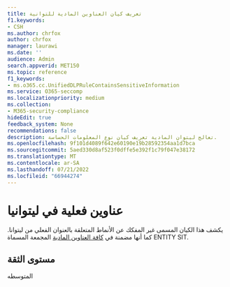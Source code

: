 ```yaml
---
title: تعريف كيان العناوين المادية للتوانية
f1.keywords:
- CSH
ms.author: chrfox
author: chrfox
manager: laurawi
ms.date: ''
audience: Admin
search.appverid: MET150
ms.topic: reference
f1_keywords:
- ms.o365.cc.UnifiedDLPRuleContainsSensitiveInformation
ms.service: O365-seccomp
ms.localizationpriority: medium
ms.collection:
- M365-security-compliance
hideEdit: true
feedback_system: None
recommendations: false
description: تعالج ليتوان المادية تعريف كيان نوع المعلومات الحساسة.
ms.openlocfilehash: 9f101d4089f642e60190e19b28592354aa1d7bca
ms.sourcegitcommit: 5aed330d8af523f0dffe5e392f1c79f047e38172
ms.translationtype: MT
ms.contentlocale: ar-SA
ms.lasthandoff: 07/21/2022
ms.locfileid: "66944274"
---
```

# <a name="lithuania-physical-addresses"></a>عناوين فعلية في ليتوانيا

يكشف هذا الكيان المسمى غير المفكك عن الأنماط المتعلقة بالعنوان الفعلي من ليتوانا. كما أنها مضمنة في [كافة العناوين المادية](sit-defn-all-physical-addresses.md) المجمعة المسماة ENTITY SIT.

## <a name="confidence-level"></a>مستوى الثقة

المتوسطه
